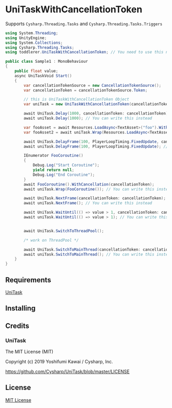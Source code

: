 # UniTaskWithCancellationToken

Supports `Cysharp.Threading.Tasks` and `Cysharp.Threading.Tasks.Triggers`

```cs
using System.Threading;
using UnityEngine;
using System.Collections;
using Cysharp.Threading.Tasks;
using toddlerer.UniTaskWithCancellationToken; // You need to use this namespace

public class Sample1 : MonoBehaviour
{
    public float value;
    async UniTaskVoid Start()
    {
        var cancellationTokenSource = new CancellationTokenSource();
        var cancellationToken = cancellationTokenSource.Token;

        // this is UniTaskWithCancellationToken Object
        var uniTask = new UniTaskWithCancellationToken(cancellationToken);

        await UniTask.Delay(1000, cancellationToken: cancellationToken);
        await uniTask.Delay(1000); // You can write this instead

        var fooAsset = await Resources.LoadAsync<TextAsset>("foo").WithCancellation(cancellationToken);
        var fooAsset2 = await uniTask.Wrap(Resources.LoadAsync<TextAsset>("foo")); // You can write this instead

        await UniTask.DelayFrame(100, PlayerLoopTiming.FixedUpdate, cancellationToken);
        await uniTask.DelayFrame(100, PlayerLoopTiming.FixedUpdate); // You can write this instead

        IEnumerator FooCoroutine()
        {
            Debug.Log("Start Coroutine");
            yield return null;
            Debug.Log("End Coroutine");
        }
        await FooCoroutine().WithCancellation(cancellationToken);
        await uniTask.Wrap(FooCoroutine()); // You can write this instead

        await UniTask.NextFrame(cancellationToken: cancellationToken);
        await uniTask.NextFrame(); // You can write this instead

        await UniTask.WaitUntil(() => value > 1, cancellationToken: cancellationToken);
        await uniTask.WaitUntil(() => value > 1); // You can write this instead


        await UniTask.SwitchToThreadPool();

        /* work on ThreadPool */

        await UniTask.SwitchToMainThread(cancellationToken: cancellationToken);
        await uniTask.SwitchToMainThread(); // You can write this instead
    }
}
```

## Requirements

[UniTask](https://github.com/Cysharp/UniTask)

## Installing

## Credits

### UniTask

The MIT License (MIT)

Copyright (c) 2019 Yoshifumi Kawai / Cysharp, Inc.

<https://github.com/Cysharp/UniTask/blob/master/LICENSE>

## License

[MIT License](./LICENSE)
